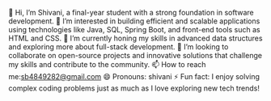 👋 Hi, I’m Shivani, a final-year student with a strong foundation in software development.
👀 I’m interested in building efficient and scalable applications using technologies like Java, SQL, Spring Boot, and front-end tools such as HTML and CSS.
🌱 I’m currently honing my skills in advanced data structures and exploring more about full-stack development.
💞️ I’m looking to collaborate on open-source projects and innovative solutions that challenge my skills and contribute to the community.
📫 How to reach me:sb4849282@gmail.com
😄 Pronouns: shivani
⚡ Fun fact: I enjoy solving complex coding problems just as much as I love exploring new tech trends!
